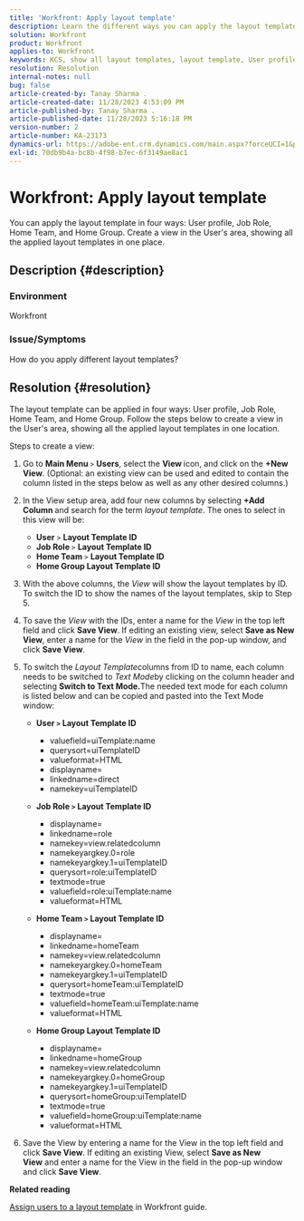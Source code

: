 ```yaml
---
title: 'Workfront: Apply layout template'
description: Learn the different ways you can apply the layout template.
solution: Workfront
product: Workfront
applies-to: Workfront
keywords: KCS, show all layout templates, layout template, User profile, Job Role, Home Team, Home Group, Workfront
resolution: Resolution
internal-notes: null
bug: false
article-created-by: Tanay Sharma .
article-created-date: 11/28/2023 4:53:09 PM
article-published-by: Tanay Sharma .
article-published-date: 11/28/2023 5:16:18 PM
version-number: 2
article-number: KA-23173
dynamics-url: https://adobe-ent.crm.dynamics.com/main.aspx?forceUCI=1&pagetype=entityrecord&etn=knowledgearticle&id=be19a899-0e8e-ee11-8179-6045bd006704
exl-id: 70db9b4a-bc8b-4f98-b7ec-6f3149ae8ac1
---
```

# Workfront: Apply layout template


You can apply the layout template in four ways: User profile, Job Role, Home Team, and Home Group. Create a view in the User's area, showing all the applied layout templates in one place.

## Description {#description}


### Environment

Workfront



### Issue/Symptoms

How do you apply different layout templates?


## Resolution {#resolution}


The layout template can be applied in four ways: User profile, Job Role, Home Team, and Home Group. Follow the steps below to create a view in the User's area, showing all the applied layout templates in one location.

Steps to create a view:

1. Go to <b>Main Menu </b>`>`  <b>Users</b>, select the <b>View </b>icon, and click on the <b>+New View</b>. (Optional: an existing view can be used and edited to contain the column listed in the steps below as well as any other desired columns.)
2. In the View setup area, add four new columns by selecting <b>+Add Column </b>and search for the term *layout template*. The ones to select in this view will be:

    - <b>User</b> `>`  <b>Layout Template ID</b>
    - <b>Job Role </b>`>`  <b>Layout Template ID</b>
    - <b>Home Team </b>`>`  <b>Layout Template ID</b>
    - <b>Home Group Layout Template ID</b>
3. With the above columns, the *View* will show the layout templates by ID. To switch the ID to show the names of the layout templates, skip to Step 5.
4. To save the *View* with the IDs, enter a name for the *View* in the top left field and click <b>Save View</b>. If editing an existing view, select <b>Save as New View</b>, enter a name for the *View* in the field in the pop-up window, and click <b>Save View</b>.
5. To switch the *Layout Template*columns from ID to name, each column needs to be switched to *Text Mode*by clicking on the column header and selecting <b>Switch to Text Mode.</b>The needed text mode for each column is listed below and can be copied and pasted into the Text Mode window:
    - <b>User `>`  Layout Template ID </b>
        - valuefield=uiTemplate:name
        - querysort=uiTemplateID
        - valueformat=HTML
        - displayname=
        - linkedname=direct
        - namekey=uiTemplateID


    - <b>Job Role `>`  Layout Template ID </b>
        - displayname=
        - linkedname=role
        - namekey=view.relatedcolumn
        - namekeyargkey.0=role
        - namekeyargkey.1=uiTemplateID
        - querysort=role:uiTemplateID
        - textmode=true
        - valuefield=role:uiTemplate:name
        - valueformat=HTML


    - <b>Home Team `>`  Layout Template ID</b>
        - displayname=
        - linkedname=homeTeam
        - namekey=view.relatedcolumn
        - namekeyargkey.0=homeTeam
        - namekeyargkey.1=uiTemplateID
        - querysort=homeTeam:uiTemplateID
        - textmode=true
        - valuefield=homeTeam:uiTemplate:name
        - valueformat=HTML


    - <b>Home Group Layout Template ID </b>
        - displayname=
        - linkedname=homeGroup
        - namekey=view.relatedcolumn
        - namekeyargkey.0=homeGroup
        - namekeyargkey.1=uiTemplateID
        - querysort=homeGroup:uiTemplateID
        - textmode=true
        - valuefield=homeGroup:uiTemplate:name
        - valueformat=HTML
6. Save the View by entering a name for the View in the top left field and click <b>Save View</b>. If editing an existing View, select <b>Save as New View</b> and enter a name for the View in the field in the pop-up window and click <b>Save View</b>.


<b>Related reading</b>

[Assign users to a layout template](https://experienceleague.adobe.com/docs/workfront/using/administration-and-setup/customize/layout-templates/assign-users-to-layout-template.html) in Workfront guide.
